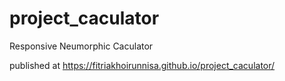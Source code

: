 # project_caculator
Responsive Neumorphic Caculator 

published at https://fitriakhoirunnisa.github.io/project_caculator/
